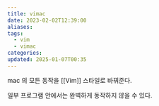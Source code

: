 ```yaml
---
title: vimac
date: 2023-02-02T12:39:00
aliases: 
tags:
  - vim
  - vimac
categories: 
updated: 2025-01-07T00:35
---
```


mac 의 모든 동작을 [[Vim]] 스타일로 바꿔준다.

일부 프로그램 안에서는 완벽하게 동작하지 않을 수 있다.
